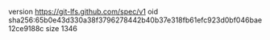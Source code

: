 version https://git-lfs.github.com/spec/v1
oid sha256:65b0e43d330a38f3796278442b40b37e318fb61efc923d0bf046bae12ce9188c
size 1346
